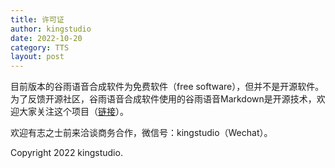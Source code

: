 ```yaml
---
title: 许可证
author: kingstudio
date: 2022-10-20
category: TTS
layout: post
---
```


目前版本的谷雨语音合成软件为免费软件（free software），但并不是开源软件。为了反馈开源社区，谷雨语音合成软件使用的谷雨语音Markdown是开源技术，欢迎大家关注这个项目（[链接](https://github.com/kingstudio/gymd2ssml)）。

欢迎有志之士前来洽谈商务合作，微信号：kingstudio（Wechat）。

Copyright 2022 kingstudio.
